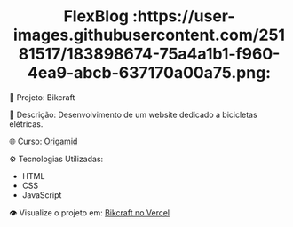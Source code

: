 <h1 align="center">FlexBlog :https://user-images.githubusercontent.com/25181517/183898674-75a4a1b1-f960-4ea9-abcb-637170a00a75.png:</h1>

🚀 Projeto: Bikcraft

📂 Descrição: Desenvolvimento de um website dedicado a bicicletas elétricas.

🌐 Curso: [Origamid](https://www.origamid.com/)

⚙️ Tecnologias Utilizadas:
   - HTML
   - CSS
   - JavaScript

👁️ Visualize o projeto em: [Bikcraft no Vercel](https://bikcraft-wg.vercel.app/)
